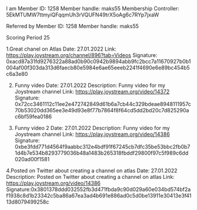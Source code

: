 I am
Member ID: 1258
Member handle: maks55
Membership Controller: 5EkMTUMW7ttmyiQFqqmUh3rVQUFN49trX5oAg6c7RYp7jxaW


Referred by
Member ID: 1258
Member handle: maks55


Scoring Period 25

1.Great chanel on Atlas
Date: 27.01.2022
Link: https://play.joystream.org/channel/896?tab=Videos
Signature: 0xacd87a31fd9276322a88ad0b90c0942b9894abb9fc2bcc7a11670927b0b1004af00f303da313d6faecb80e5984e6ae65eeeb2241f4690e6e89bc454b5c6a3e80

2. Funny video
Date: 27.01.2022
Description: Funny video for my Joystream channel
Link: https://play.joystream.org/video/14372
Signature: 0x72cc3461112c11ee2e472742849d61b6a7cb44c329bdeae8948111957c70b53020dd365ee3e49d93e8f77b7864f8f64cd5dd2bd20c7d825290ac6bf59fea0186


3. Funny video 2
Date: 27.01.2022
Description: Funny video for my Joystream channel
Link: https://play.joystream.org/video/14386
Signature: 0xbe3fdd771d4564f9aabbc312e4bdf91f67245cb7dfc35be53bbc2fb0b71d4b7e534b8293779036b48a1483b265318fbddf29800f97c5f989c6dd020ad00f1581

4.Posted on Twitter about creating a channel on atlas
Date: 27.01.2022
Description: Posted on Twitter about creating a channel on atlas
Link: https://play.joystream.org/video/14386
Signature:0x3801378ddd032552fb3d471fbda9c90d029a60e034bd574bf2af1938c8d1b23342c5ba86a67ea3ad4b691e886ad0c5d0be13911e30413e3f4113d8079499258c
